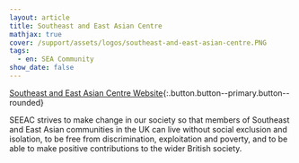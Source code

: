 ```yaml
---
layout: article
title: Southeast and East Asian Centre
mathjax: true
cover: /support/assets/logos/southeast-and-east-asian-centre.PNG
tags:
  - en: SEA Community
show_date: false
---
```


[Southeast and East Asian Centre Website](https://www.seeac.org.uk/){:.button.button--primary.button--rounded}

SEEAC strives to make change in our society so that members of Southeast and East Asian communities in the UK can live without social exclusion and isolation, to be free from discrimination, exploitation and poverty, and to be able to make positive contributions to the wider British society.
